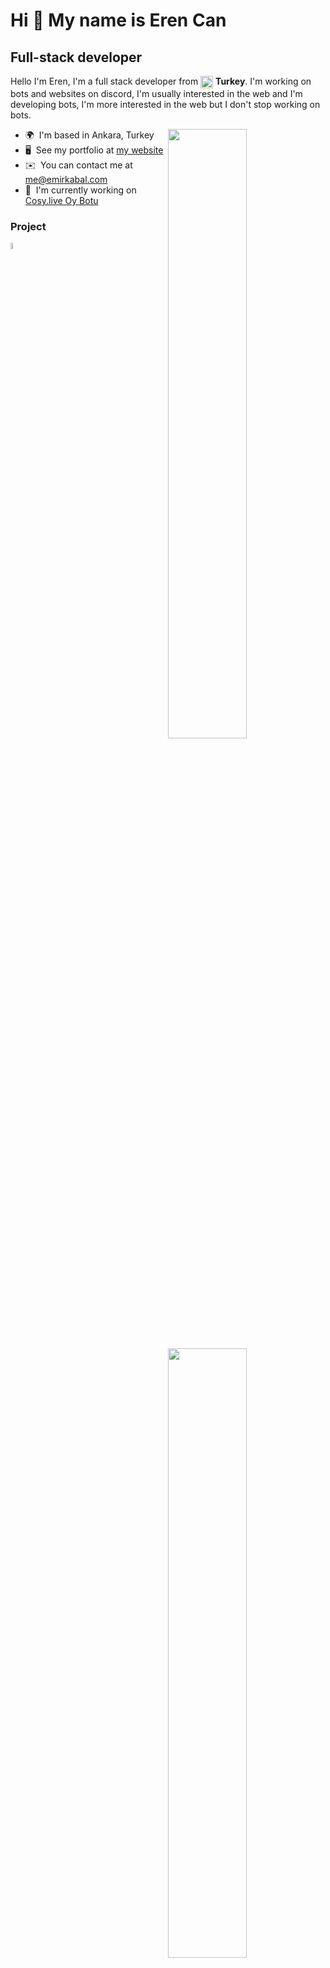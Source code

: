 Hi 👋 My name is Eren Can
===========================

Full-stack developer
--------------------

Hello I'm Eren, I'm a full stack developer from <img width="20" height="20" align="center" src="https://i.imgur.com/ff547ZT.png"> **Turkey**. I'm working on bots and websites on discord, I'm usually interested in the web and I'm developing bots, I'm more interested in the web but I don't stop working on bots.

<img width="50%" align="right" src="https://github-widgetbox.vercel.app/api/profile?username=theriyxd&data=followers,repositories,stars,commits&theme=darkmode">
<img width="50%" height="1px" align="right" src="https://i.imgur.com/DkKayja.png">
<img width="50%" align="right" src="https://github-widgetbox.vercel.app/api/skills?languages=js,kotlin,html,css,nodejs,java,php&theme=darkmode">

* 🌍  I'm based in Ankara, Turkey
* 🖥️  See my portfolio at [my website](http://theriy.xyz)
* ✉️  You can contact me at [me@emirkabal.com](mailto:hi@theriy.xyz)
* 🚀  I'm currently working on [Cosy.live Oy Botu](http://cosy.live)

  
### Project
  <a href="https://discord.gg/xJ6B6XpV4H"><img width="5%" src="https://cdn.discordapp.com/attachments/1098160364568465408/1098540846451806238/luna_1035px_cleanup1-photoaidcom-cropped.jpg" alt="Cosy.live"></a>


